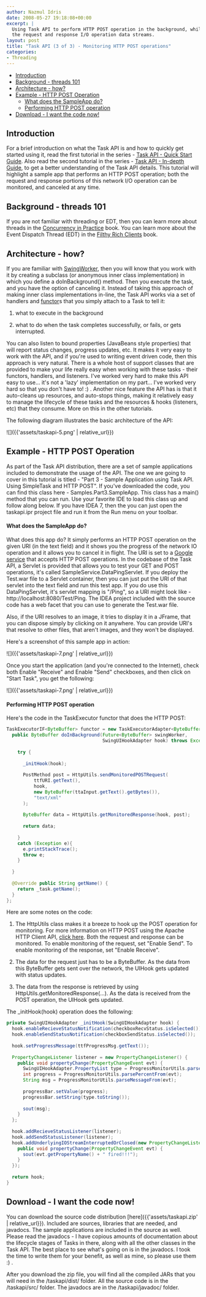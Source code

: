 ```yaml
---
author: Nazmul Idris
date: 2008-05-27 19:18:08+00:00
excerpt: |
  Using Task API to perform HTTP POST operation in the background, while monitoring
  the request and response I/O operation data streams.
layout: post
title: "Task API (3 of 3) - Monitoring HTTP POST operations"
categories:
- Threading
---
```


<!-- START doctoc generated TOC please keep comment here to allow auto update -->
<!-- DON'T EDIT THIS SECTION, INSTEAD RE-RUN doctoc TO UPDATE -->


- [Introduction](#introduction)
- [Background - threads 101](#background---threads-101)
- [Architecture - how?](#architecture---how)
- [Example - HTTP POST Operation](#example---http-post-operation)
    - [What does the SampleApp do?](#what-does-the-sampleapp-do)
    - [Performing HTTP POST operation](#performing-http-post-operation)
- [Download - I want the code now!](#download---i%C2%A0want-the-code-now)

<!-- END doctoc generated TOC please keep comment here to allow auto update -->

## Introduction

For a brief introduction on what the Task API is and how to quickly get started using it, read the first tutorial in the series - [Task API - Quick Start Guide](https://developerlifecom.wordpress.com/2008/04/06/task-api-quick-start-guide/). Also read the second tutorial in the series - [Task API - In-depth Guide](https://developerlifecom.wordpress.com/2008/04/08/task-api-2-of-5-task-api-in-depth/), to get a better understanding of the Task API details. This tutorial will highlight a sample app that performs an HTTP POST operation; both the request and response portions of this network I/O operation can be monitored, and canceled at any time.

## Background - threads 101

If you are not familiar with threading or EDT, then you can learn more about threads in the [Concurrency in Practice](http://www.amazon.com/gp/product/0321349601/104-6050793-5284701?ie=UTF8&tag=developerlife-20&linkCode=xm2&camp=1789&creativeASIN=0321349601) book. You can learn more about the Event Dispatch Thread (EDT) in the [Filthy Rich Clients](http://www.amazon.com/gp/product/0132413930/104-6050793-5284701?ie=UTF8&tag=developerlife-20&linkCode=xm2&camp=1789&creativeASIN=0132413930) book.

## Architecture - how?

If you are familiar with [SwingWorker](http://java.sun.com/javase/6/docs/api/javax/swing/SwingWorker.html), then you will know that you work with it by creating a subclass (or anonymous inner class implementation) in which you define a doInBackground() method. Then you execute the task, and you have the option of canceling it. Instead of taking this approach of making inner class implementations in-line, the Task API works via a set of handlers and [functor](http://en.wikipedia.org/wiki/Functor)s that you simply attach to a Task to tell it:

  1. what to execute in the background

  2. what to do when the task completes successfully, or fails, or gets interrupted.

You can also listen to bound properties (JavaBeans style properties) that will report status changes, progress updates, etc. It makes it very easy to work with the API, and if you're used to writing event driven code, then this approach is very natural. There is a whole host of support classes that are provided to make your life really easy when working with these tasks - their functors, handlers, and listeners. I've worked very hard to make this API easy to use... it's not a 'lazy' implementation on my part... I've worked very hard so that you don't have to! :) . Another nice feature the API has is that it auto-cleans up resources, and auto-stops things, making it relatively easy to manage the lifecycle of these tasks and the resources & hooks (listeners, etc) that they consume. More on this in the other tutorials.

The following diagram illustrates the basic architecture of the API:

![]({{'assets/taskapi-5.png' | relative_url}})

## Example - HTTP POST Operation

As part of the Task API distribution, there are a set of sample applications included to demonstrate the usage of the API. The one we are going to cover in this tutorial is titled - "Part 3 - Sample Application using Task API. Using SimpleTask and HTTP POST". If you've downloaded the code, you can find this class here - Samples.Part3.SampleApp. This class has a main() method that you can run. Use your favorite IDE to load this class up and follow along below. If you have IDEA 7, then the you can just open the taskapi.ipr project file and run it from the Run menu on your toolbar.

#### What does the SampleApp do?

What does this app do? It simply performs an HTTP POST operation on the given URI (in the text field) and it shows you the progress of the network IO operation and it allows you to cancel it in flight. The URI is set to a [Google service](http://www.google.com/help/blogsearch/pinging_API.html) that accepts HTTP POST operations. In the codebase of the Task API, a Servlet is provided that allows you to test your GET and POST operations, it's called SampleService.DataPingServlet. If you deploy the Test.war file to a Servlet container, then you can just put the URI of that servlet into the text field and run this test app. If you do use this DataPingServlet, it's servlet mapping is "/Ping", so a URI might look like - http://localhost:8080/Test/Ping. The IDEA project included with the source code has a web facet that you can use to generate the Test.war file.

Also, if the URI resolves to an image, it tries to display it in a JFrame, that you can dispose simply by clicking on it anywhere. You can provide URI's that resolve to other files, that aren't images, and they won't be displayed.

Here's a screenshot of this sample app in action:

![]({{'assets/taskapi-7.png' | relative_url}})

Once you start the application (and you're connected to the Internet), check both Enable "Receive" and Enable "Send" checkboxes, and then click on "Start Task", you get the following:

![]({{'assets/taskapi-7.png' | relative_url}})

#### Performing HTTP POST operation

Here's the code in the TaskExecutor functor that does the HTTP POST:

```java
TaskExecutorIF<ByteBuffer> functor = new TaskExecutorAdapter<ByteBuffer>() {
  public ByteBuffer doInBackground(Future<ByteBuffer> swingWorker, 
                                   SwingUIHookAdapter hook) throws Exception {
 
    try {
 
      _initHook(hook);
 
      PostMethod post = HttpUtils.sendMonitoredPOSTRequest(
          ttfURI.getText(),
          hook,
          new ByteBuffer(ttaInput.getText().getBytes()),
          "text/xml"
      );
 
      ByteBuffer data = HttpUtils.getMonitoredResponse(hook, post);
 
      return data;
 
    }
    catch (Exception e){
      e.printStackTrace();
      throw e;
    }
 
  }
 
  @Override public String getName() {
    return _task.getName();
  }
};
```

Here are some notes on the code:

  1. The HttpUtils class makes it a breeze to hook up the POST operation for monitoring. For more information on HTTP POST using the Apache HTTP Client API, [click here](http://hc.apache.org/httpclient-3.x/methods/post.html). Both the request and response can be monitored. To enable monitoring of the request, set "Enable Send". To enable monitoring of the response, set "Enable Receive".

  2. The data for the request just has to be a ByteBuffer. As the data from this ByteBuffer gets sent over the network, the UIHook gets updated with status updates.

  3. The data from the response is retrieved by using HttpUtils.getMonitoredResponse(...). As the data is received from the POST operation, the UIHook gets updated.

The _initHook(hook) operation does the following:

```java
private SwingUIHookAdapter _initHook(SwingUIHookAdapter hook) {
  hook.enableRecieveStatusNotification(checkboxRecvStatus.isSelected());
  hook.enableSendStatusNotification(checkboxSendStatus.isSelected());
 
  hook.setProgressMessage(ttfProgressMsg.getText());
 
  PropertyChangeListener listener = new PropertyChangeListener() {
    public void propertyChange(PropertyChangeEvent evt) {
      SwingUIHookAdapter.PropertyList type = ProgressMonitorUtils.parseTypeFrom(evt);
      int progress = ProgressMonitorUtils.parsePercentFrom(evt);
      String msg = ProgressMonitorUtils.parseMessageFrom(evt);
 
      progressBar.setValue(progress);
      progressBar.setString(type.toString());
 
      sout(msg);
    }
  };
 
  hook.addRecieveStatusListener(listener);
  hook.addSendStatusListener(listener);
  hook.addUnderlyingIOStreamInterruptedOrClosed(new PropertyChangeListener() {
    public void propertyChange(PropertyChangeEvent evt) {
      sout(evt.getPropertyName() + " fired!!!");
    }
  });
 
  return hook;
}
```

## Download - I want the code now!

You can download the source code distribution [here]({{'assets/taskapi.zip' | relative_url}}). 
Included are sources, libraries that are needed, and javadocs. The sample applications are included in the source as well. Please read the javadocs - I have copious amounts of documentation about the lifecycle stages of Tasks in there, along with all the other classes in the Task API. The best place to see what's going on is in the javadocs. I took the time to write them for your benefit, as well as mine, so please use them :) .

After you download the zip file, you will find all the compiled JARs that you will need in the /taskapi/dist/ folder. All the source code is in the /taskapi/src/ folder. The javadocs are in the /taskapi/javadoc/ folder.
